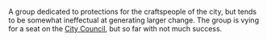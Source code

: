 A group dedicated to protections for the craftspeople of the city, but tends to be somewhat ineffectual at generating larger change. The group is vying for a seat on the [City Council](ZeNa%20City%20Council.md), but so far with not much success.